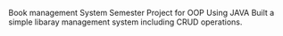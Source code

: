 Book management System
Semester Project for OOP Using JAVA
Built a simple libaray management system including CRUD operations.

